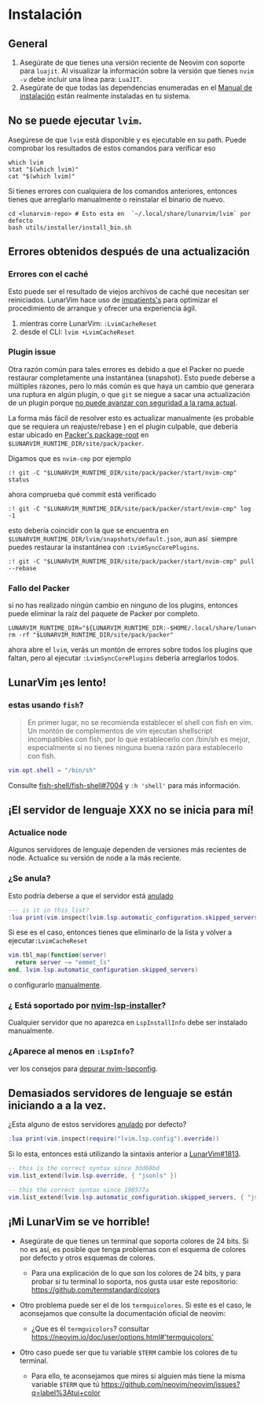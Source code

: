 # Instalación

## General

1.  Asegúrate de que tienes una versión reciente de Neovim con soporte para `luajit`. Al visualizar la información sobre la versión que tienes `nvim -v` debe incluir una línea para: `LuaJIT`.
2.  Asegúrate de que todas las dependencias enumeradas en el [Manual de instalación](#manual-install) están realmente instaladas en tu sistema.

## No se puede ejecutar `lvim`.

Asegúrese de que `lvim` está disponible y es ejecutable en su path.
Puede comprobar los resultados de estos comandos para verificar eso

```shell
which lvim
stat "$(which lvim)"
cat "$(which lvim)"
```

Si tienes errores con cualquiera de los comandos anteriores, entonces tienes que arreglarlo manualmente o reinstalar el binario de nuevo.

```shell
cd <lunarvim-repo> # Esto esta en  `~/.local/share/lunarvim/lvim` por defecto
bash utils/installer/install_bin.sh
```

## Errores obtenidos después de una actualización

### Errores con el caché

Esto puede ser el resultado de viejos archivos de caché que necesitan ser reiniciados. LunarVim hace uso de [impatients's](https://github.com/lewis6991/impatient.nvim) para optimizar el procedimiento de arranque y ofrecer una experiencia ágil.

1. mientras corre LunarVim: `:LvimCacheReset`
2. desde el CLI: `lvim +LvimCacheReset`

### Plugin issue

Otra razón común para tales errores es debido a que el Packer no puede restaurar completamente una instantánea (snapshot). Esto puede deberse a múltiples razones, pero lo más común es que haya un cambio que generara una ruptura en algún plugin, o que `git` se niegue a sacar una actualización de un plugin porque [no puede avanzar con seguridad a la rama actual](https://blog.sffc.xyz/post/185195398930/why-you-should-use-git-pull-ff-only-git-is-a).

La forma más fácil de resolver esto es actualizar manualmente (es probable que se requiera un reajuste/rebase ) en el plugin culpable, que debería estar ubicado en [Packer's package-root](https://github.com/wbthomason/packer.nvim/blob/4dedd3b08f8c6e3f84afbce0c23b66320cd2a8f2/doc/packer.txt#L199) en `$LUNARVIM_RUNTIME_DIR/site/pack/packer`.

Digamos que es `nvim-cmp` por ejemplo

```vim
:! git -C "$LUNARVIM_RUNTIME_DIR/site/pack/packer/start/nvim-cmp" status
```

ahora comprueba qué commit está verificado

```vim
:! git -C "$LUNARVIM_RUNTIME_DIR/site/pack/packer/start/nvim-cmp" log -1
```

esto debería coincidir con la que se encuentra en `$LUNARVIM_RUNTIME_DIR/lvim/snapshots/default.json`, aun así  siempre puedes restaurar la instantánea con `:LvimSyncCorePlugins`.

```vim
:! git -C "$LUNARVIM_RUNTIME_DIR/site/pack/packer/start/nvim-cmp" pull --rebase
```

### Fallo del Packer

si no has realizado ningún cambio en ninguno de los plugins, entonces puede eliminar la raíz del paquete de Packer por completo.

```shell
LUNARVIM_RUNTIME_DIR="${LUNARVIM_RUNTIME_DIR:-$HOME/.local/share/lunarvim}"
rm -rf "$LUNARVIM_RUNTIME_DIR/site/pack/packer"
```

ahora abre el `lvim`, verás un montón de errores sobre todos los plugins que faltan, pero al ejecutar `:LvimSyncCorePlugins` debería arreglarlos todos.

## LunarVim ¡es lento!

### estas usando `fish`?

> En primer lugar, no se recomienda establecer el shell con fish en vim. Un montón de complementos de vim ejecutan shellscript incompatibles con fish, por lo que establecerlo con /bin/sh es mejor, especialmente si no tienes ninguna buena razón para establecerlo con fish.

```lua
vim.opt.shell = "/bin/sh"
```

Consulte [fish-shell/fish-shell#7004](https://github.com/fish-shell/fish-shell/issues/7004) y `:h 'shell'` para más información.

## ¡El servidor de lenguaje XXX no se inicia para mí!

### Actualice node

Algunos servidores de lenguaje dependen de versiones más recientes de node. Actualice su versión de node a la más reciente.

### ¿Se anula?

Esto podría deberse a que el servidor está [anulado](../languages/README.md#server-override)

```lua
--- is it in this list?
:lua print(vim.inspect(lvim.lsp.automatic_configuration.skipped_servers))
```

Si ese es el caso, entonces tienes que eliminarlo de la lista y volver a ejecutar`:LvimCacheReset`

```lua
vim.tbl_map(function(server)
  return server ~= "emmet_ls"
end, lvim.lsp.automatic_configuration.skipped_servers)
```

o configurarlo [manualmente](../languages/README.md#server-setup).

### ¿ Está soportado por [nvim-lsp-installer](https://github.com/williamboman/nvim-lsp-installer)?

Cualquier servidor que no aparezca en `LspInstallInfo` debe ser instalado manualmente.

### ¿Aparece al menos en `:LspInfo`?

ver los consejos para [depurar nvim-lspconfig](https://github.com/neovim/nvim-lspconfig#debugging).

## Demasiados servidores de lenguaje se están iniciando a a la vez.

¿Esta alguno de estos servidores [anulado](../languages/README.md#server-override) por defecto?

```lua
:lua print(vim.inspect(require("lvim.lsp.config").override))
```

Si lo esta, entonces está utilizando la sintaxis anterior a [LunarVim#1813](https://github.com/LunarVim/LunarVim/pull/1813).

```lua
-- this is the correct syntax since 3dd60bd
vim.list_extend(lvim.lsp.override, { "jsonls" })
```

```lua
-- this the correct syntax since 198577a
vim.list_extend(lvim.lsp.automatic_configuration.skipped_servers, { "jsonls" })
```

## ¡Mi LunarVim se ve horrible!

- Asegúrate de que tienes un terminal que soporta colores de 24 bits. Si no es así, es posible que tenga problemas con el esquema de colores por defecto y otros esquemas de colores.

  - Para una explicación de lo que son los colores de 24 bits, y para probar si tu terminal lo soporta, nos gusta usar este repositorio: https://github.com/termstandard/colors

- Otro problema puede ser el de los `termguicolores`. Si este es el caso, le aconsejamos que consulte la documentación oficial de neovim:

  - ¿Que es él `termguicolors`? consultar <https://neovim.io/doc/user/options.html#'termguicolors'>

- Otro caso puede ser que tu variable `$TERM` cambie los colores de tu terminal.
  - Para ello, te aconsejamos que mires si alguien más tiene la misma variable `$TERM` que tú https://github.com/neovim/neovim/issues?q=label%3Atui+color
